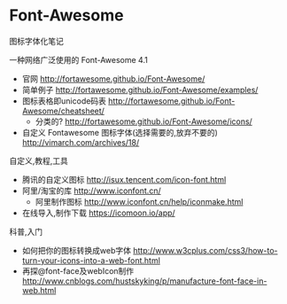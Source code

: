 # Font-Awesome

图标字体化笔记

一种网络广泛使用的 Font-Awesome 4.1

* 官网 http://fortawesome.github.io/Font-Awesome/
* 简单例子 http://fortawesome.github.io/Font-Awesome/examples/
* 图标表格即unicode码表 http://fortawesome.github.io/Font-Awesome/cheatsheet/ 
  * 分类的? http://fortawesome.github.io/Font-Awesome/icons/
* 自定义 Fontawesome 图标字体(选择需要的,放弃不要的) http://vimarch.com/archives/18/


自定义,教程,工具

* 腾讯的自定义图标 http://isux.tencent.com/icon-font.html
* 阿里/淘宝的库 http://www.iconfont.cn/
  * 阿里制作图标 http://www.iconfont.cn/help/iconmake.html
* 在线导入,制作下载 https://icomoon.io/app/

科普,入门

* 如何把你的图标转换成web字体 http://www.w3cplus.com/css3/how-to-turn-your-icons-into-a-web-font.html
* 再探@font-face及webIcon制作 http://www.cnblogs.com/hustskyking/p/manufacture-font-face-in-web.html
